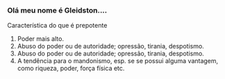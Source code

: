 ### Olá meu nome é Gleidston....
<p>Característica do que é prepotente<p>
<ol>
  <li>Poder mais alto.</li>
  <li>Abuso do poder ou de autoridade; opressão, tirania, despotismo.</li>
  <li>Abuso do poder ou de autoridade; opressão, tirania, despotismo.</li>
 <li> A tendência para o mandonismo, esp. se se possui alguma vantagem, como riqueza, poder, força física etc.</Li>
  
</ol>


